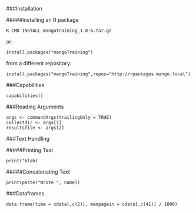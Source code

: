 ###Installation

#####Installing an R package

    R CMD INSTALL mangoTraining_1.0-6.tar.gz
    
or:

    install.packages("mangoTraining")

from a different repository:

    install.packages("mangoTraining",repos="http://rpackages.mango.local")
    
###Capabilities

    capabilities()
    
###Reading Arguments

    args <- commandArgs(trailingOnly = TRUE)
    collectdir <- args[1]
    resultsfile <- args[2]
    
###Text Handling

#####Printing Text

    print("blah)

#####Concatenating Text

    print(paste("Wrote ", name))
    
###Dataframes

    data.frame(time = cdata[,c(2)], mempagein = cdata[,c(41)] / 1000)
